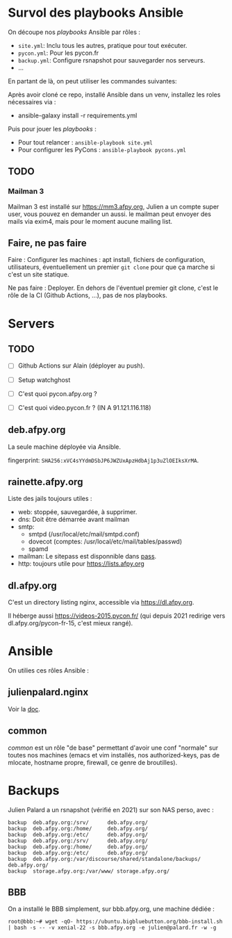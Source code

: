 # Survol des playbooks Ansible

On découpe nos *playbooks* Ansible par rôles :

- `site.yml`: Inclu tous les autres, pratique pour tout exécuter.
- `pycon.yml`: Pour les pycon.fr
- `backup.yml`: Configure rsnapshot pour sauvegarder nos serveurs.
- ...

En partant de là, on peut utiliser les commandes suivantes:

Après avoir cloné ce repo, installé Ansible dans un venv, installez
les roles nécessaires via :

- ansible-galaxy install -r requirements.yml

Puis pour jouer les *playbooks* :

- Pour tout relancer : `ansible-playbook site.yml`
- Pour configurer les PyCons : `ansible-playbook pycons.yml`

## TODO

### Mailman 3

Mailman 3 est installé sur https://mm3.afpy.org, Julien a un compte
super user, vous pouvez en demander un aussi. le mailman peut envoyer
des mails via exim4, mais pour le moment aucune mailing list.


## Faire, ne pas faire

Faire : Configurer les machines : apt install, fichiers de
configuration, utilisateurs, éventuellement un premier `git clone`
pour que ça marche si c'est un site statique.

Ne pas faire : Deployer. En dehors de l'éventuel premier git clone,
c'est le rôle de la CI (Github Actions, ...), pas de nos playbooks.


# Servers

## TODO

- [ ] Github Actions sur Alain (déployer au push).
- [ ] Setup watchghost
- [ ] C'est quoi pycon.afpy.org ?
- [ ] C'est quoi video.pycon.fr ? (IN A 91.121.116.118)


## deb.afpy.org

La seule machine déployée via Ansible.

fingerprint: `SHA256:xVC4sYYdmDSbJP6JWZUxApzHdbAj1p3uZlOEIksXrMA`.


## rainette.afpy.org

Liste des jails toujours utiles :

- web: stoppée, sauvegardée, à supprimer.
- dns: Doit être démarrée avant mailman
- smtp:
  - smtpd (/usr/local/etc/mail/smtpd.conf)
  - dovecot (comptes: /usr/local/etc/mail/tables/passwd)
  - spamd
- mailman: Le sitepass est disponnible dans [pass](https://github.com/AFPy/pass/).
- http: toujours utile pour https://lists.afpy.org


## dl.afpy.org

C'est un directory listing nginx, accessible via https://dl.afpy.org.

Il héberge aussi https://videos-2015.pycon.fr/ (qui depuis 2021 redirige
vers dl.afpy.org/pycon-fr-15, c'est mieux rangé).


# Ansible

On utilies ces rôles Ansible :

## julienpalard.nginx

Voir la [doc](https://github.com/JulienPalard/ansible-role-nginx).


## common

*common* est un rôle "de base" permettant d'avoir une conf "normale"
sur toutes nos machines (emacs et vim installés, nos authorized-keys,
pas de mlocate, hostname propre, firewall, ce genre de broutilles).


# Backups

Julien Palard a un rsnapshot (vérifié en 2021) sur son NAS perso, avec :

```
backup  deb.afpy.org:/srv/      deb.afpy.org/
backup  deb.afpy.org:/home/     deb.afpy.org/
backup  deb.afpy.org:/etc/      deb.afpy.org/
backup  deb.afpy.org:/srv/      deb.afpy.org/
backup  deb.afpy.org:/home/     deb.afpy.org/
backup  deb.afpy.org:/etc/      deb.afpy.org/
backup  deb.afpy.org:/var/discourse/shared/standalone/backups/  deb.afpy.org/
backup  storage.afpy.org:/var/www/ storage.afpy.org/
```


## BBB

On a installé le BBB simplement, sur bbb.afpy.org, une machine dédiée :

```
root@bbb:~# wget -qO- https://ubuntu.bigbluebutton.org/bbb-install.sh | bash -s -- -v xenial-22 -s bbb.afpy.org -e julien@palard.fr -w -g
```
